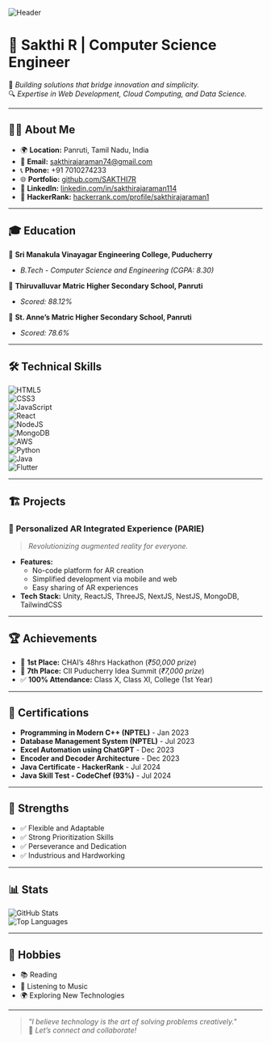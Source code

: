 ![Header](https://user-images.githubusercontent.com/placeholder/header-image.jpg)  
# 🌟 Sakthi R | Computer Science Engineer  

🚀 *Building solutions that bridge innovation and simplicity.*  
🔍 *Expertise in Web Development, Cloud Computing, and Data Science.*

---

## 👨‍💻 About Me  
- 🌍 **Location:** Panruti, Tamil Nadu, India  
- 📧 **Email:** [sakthirajaraman74@gmail.com](mailto:sakthirajaraman74@gmail.com)  
- 📞 **Phone:** +91 7010274233  
- 🌐 **Portfolio:** [github.com/SAKTHI7R](https://github.com/SAKTHI7R)  
- 💼 **LinkedIn:** [linkedin.com/in/sakthirajaraman114](https://www.linkedin.com/in/sakthirajaraman114)  
- 🏅 **HackerRank:** [hackerrank.com/profile/sakthirajaraman1](https://www.hackerrank.com/profile/sakthirajaraman1)  

---

## 🎓 Education  
📘 **Sri Manakula Vinayagar Engineering College, Puducherry**  
- *B.Tech - Computer Science and Engineering (CGPA: 8.30)*  

📗 **Thiruvalluvar Matric Higher Secondary School, Panruti**  
- *Scored: 88.12%*  

📙 **St. Anne’s Matric Higher Secondary School, Panruti**  
- *Scored: 78.6%*  

---

## 🛠️ Technical Skills  

![HTML5](https://img.shields.io/badge/HTML5-%23E34F26.svg?style=flat-square&logo=html5&logoColor=white)  
![CSS3](https://img.shields.io/badge/CSS3-%231572B6.svg?style=flat-square&logo=css3&logoColor=white)  
![JavaScript](https://img.shields.io/badge/JavaScript-%23F7DF1E.svg?style=flat-square&logo=javascript&logoColor=black)  
![React](https://img.shields.io/badge/React-%2320232a.svg?style=flat-square&logo=react&logoColor=%2361DAFB)  
![NodeJS](https://img.shields.io/badge/Node.js-%2343853D.svg?style=flat-square&logo=node.js&logoColor=white)  
![MongoDB](https://img.shields.io/badge/MongoDB-%234ea94b.svg?style=flat-square&logo=mongodb&logoColor=white)  
![AWS](https://img.shields.io/badge/AWS-%23FF9900.svg?style=flat-square&logo=amazon-aws&logoColor=white)  
![Python](https://img.shields.io/badge/Python-%233776AB.svg?style=flat-square&logo=python&logoColor=white)  
![Java](https://img.shields.io/badge/Java-%23ED8B00.svg?style=flat-square&logo=openjdk&logoColor=white)  
![Flutter](https://img.shields.io/badge/Flutter-%2302569B.svg?style=flat-square&logo=flutter&logoColor=white)  

---

## 🏗️ Projects  

### 🌟 **Personalized AR Integrated Experience (PARIE)**  
> *Revolutionizing augmented reality for everyone.*  

- **Features:**  
  - No-code platform for AR creation  
  - Simplified development via mobile and web  
  - Easy sharing of AR experiences  
- **Tech Stack:** Unity, ReactJS, ThreeJS, NextJS, NestJS, MongoDB, TailwindCSS  

---

## 🏆 Achievements  

- 🥇 **1st Place:** CHAI’s 48hrs Hackathon (*₹50,000 prize*)  
- 🏅 **7th Place:** CII Puducherry Idea Summit (*₹7,000 prize*)  
- ✅ **100% Attendance:** Class X, Class XI, College (1st Year)  

---

## 📜 Certifications  

- **Programming in Modern C++ (NPTEL)** - Jan 2023  
- **Database Management System (NPTEL)** - Jul 2023  
- **Excel Automation using ChatGPT** - Dec 2023  
- **Encoder and Decoder Architecture** - Dec 2023  
- **Java Certificate - HackerRank** - Jul 2024  
- **Java Skill Test - CodeChef (93%)** - Jul 2024  

---

## 🌟 Strengths  

- ✅ Flexible and Adaptable  
- ✅ Strong Prioritization Skills  
- ✅ Perseverance and Dedication  
- ✅ Industrious and Hardworking  

---

## 📊 Stats  

![GitHub Stats](https://github-readme-stats.vercel.app/api?username=SAKTHI7R&show_icons=true&theme=radical)  
![Top Languages](https://github-readme-stats.vercel.app/api/top-langs/?username=SAKTHI7R&layout=compact&theme=radical)  

---

## 🎵 Hobbies  

- 📚 Reading  
- 🎵 Listening to Music  
- 🌍 Exploring New Technologies  

---

> _"I believe technology is the art of solving problems creatively."_  
🌟 *Let’s connect and collaborate!*  
